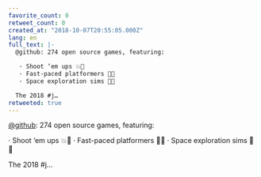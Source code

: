 ```yaml
---
favorite_count: 0
retweet_count: 0
created_at: "2018-10-07T20:55:05.000Z"
lang: en
full_text: |-
  @github: 274 open source games, featuring:

   · Shoot ‘em ups 💥🎯
   · Fast-paced platformers 🏃💨
   · Space exploration sims 🚀✨  

  The 2018 #j…
retweeted: true
---
```


[@github](https://twitter.com/github): 274 open source games, featuring:

· Shoot ‘em ups 💥🎯 · Fast-paced platformers 🏃💨 · Space exploration sims 🚀✨

The 2018 #j…
